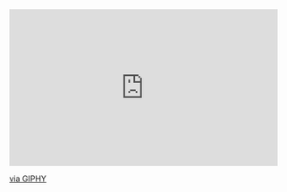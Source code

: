 


<iframe src="https://giphy.com/embed/xULW8HXk3ctzYXzkuk" width="480" height="281" frameBorder="0" class="giphy-embed" allowFullScreen></iframe><p><a href="https://giphy.com/gifs/xULW8HXk3ctzYXzkuk">via GIPHY</a></p>
